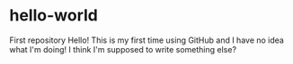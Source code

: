 # hello-world
First repository
Hello! This is my first time using GitHub and I have no idea what I'm doing!
I think I'm supposed to write something else?
